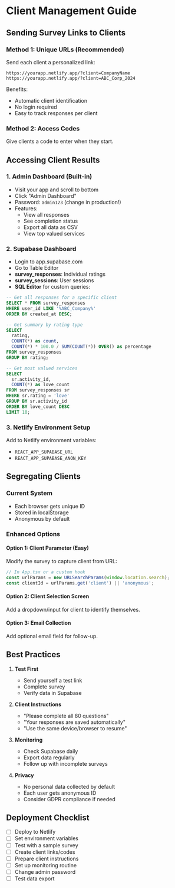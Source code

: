 # Client Management Guide

## Sending Survey Links to Clients

### Method 1: Unique URLs (Recommended)
Send each client a personalized link:
```
https://yourapp.netlify.app/?client=CompanyName
https://yourapp.netlify.app/?client=ABC_Corp_2024
```

Benefits:
- Automatic client identification
- No login required
- Easy to track responses per client

### Method 2: Access Codes
Give clients a code to enter when they start.

## Accessing Client Results

### 1. Admin Dashboard (Built-in)
- Visit your app and scroll to bottom
- Click "Admin Dashboard"
- Password: `admin123` (change in production!)
- Features:
  - View all responses
  - See completion status
  - Export all data as CSV
  - View top valued services

### 2. Supabase Dashboard
- Login to app.supabase.com
- Go to Table Editor
- **survey_responses**: Individual ratings
- **survey_sessions**: User sessions
- **SQL Editor** for custom queries:

```sql
-- Get all responses for a specific client
SELECT * FROM survey_responses 
WHERE user_id LIKE '%ABC_Company%'
ORDER BY created_at DESC;

-- Get summary by rating type
SELECT 
  rating,
  COUNT(*) as count,
  COUNT(*) * 100.0 / SUM(COUNT(*)) OVER() as percentage
FROM survey_responses
GROUP BY rating;

-- Get most valued services
SELECT 
  sr.activity_id,
  COUNT(*) as love_count
FROM survey_responses sr
WHERE sr.rating = 'love'
GROUP BY sr.activity_id
ORDER BY love_count DESC
LIMIT 10;
```

### 3. Netlify Environment Setup
Add to Netlify environment variables:
- `REACT_APP_SUPABASE_URL`
- `REACT_APP_SUPABASE_ANON_KEY`

## Segregating Clients

### Current System
- Each browser gets unique ID
- Stored in localStorage
- Anonymous by default

### Enhanced Options

#### Option 1: Client Parameter (Easy)
Modify the survey to capture client from URL:
```javascript
// In App.tsx or a custom hook
const urlParams = new URLSearchParams(window.location.search);
const clientId = urlParams.get('client') || 'anonymous';
```

#### Option 2: Client Selection Screen
Add a dropdown/input for client to identify themselves.

#### Option 3: Email Collection
Add optional email field for follow-up.

## Best Practices

1. **Test First**
   - Send yourself a test link
   - Complete survey
   - Verify data in Supabase

2. **Client Instructions**
   - "Please complete all 80 questions"
   - "Your responses are saved automatically"
   - "Use the same device/browser to resume"

3. **Monitoring**
   - Check Supabase daily
   - Export data regularly
   - Follow up with incomplete surveys

4. **Privacy**
   - No personal data collected by default
   - Each user gets anonymous ID
   - Consider GDPR compliance if needed

## Deployment Checklist

- [ ] Deploy to Netlify
- [ ] Set environment variables
- [ ] Test with a sample survey
- [ ] Create client links/codes
- [ ] Prepare client instructions
- [ ] Set up monitoring routine
- [ ] Change admin password
- [ ] Test data export